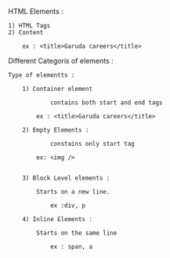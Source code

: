 

HTML Elements : 

    1) HTML Tags
    2) Content 

        ex : <title>Garuda careers</title>

Different Categoris of elements : 

    Type of elementts : 

        1) Container element 

                contains both start and end tags

            ex : <title>Garuda careers</title>

        2) Empty Elements : 

                constains only start tag

            ex: <img />

        
        3) Block Level elements : 

            Starts on a new line.

                ex :div, p 

        4) Inline Elements :
        
            Starts on the same line 

                ex : span, a

